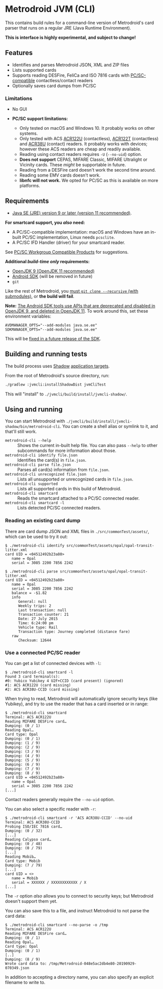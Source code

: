 # Metrodroid JVM (CLI)

This contains build rules for a command-line version of Metrodroid's card parser that runs on a
regular JRE (Java Runtime Environment).

**This is interface is highly experimental, and subject to change!**

## Features

* Identifies and parses Metrodroid JSON, XML and ZIP files
* Lists supported cards
* Supports reading DESFire, FeliCa and ISO 7816 cards with [PC/SC-compatible][pcsc-compat]
  contactless/contact readers
* Optionally saves card dumps from PC/SC

### Limitations

* No GUI
* **PC/SC support limitations:**

  * Only tested on macOS and Windows 10. It probably works on other systems.
  * Only tested with ACS [ACR122U][] (contactless), [ACR122T][] (contactless) and [ACR38U][]
    (contact) readers. It probably works with devices; however these ACS readers are cheap and
    readily available.
  * Reading using contact readers requires `-U` (`--no-uid`) option.
  * **Does not support** CEPAS, MIFARE Classic, MIFARE Ultralight or Vicinity cards. These _might_
    be supportable in future.
  * Reading from a DESFire card doesn't work the second time around.
  * Reading some EMV cards doesn't work.
  * **libnfc will not work.**  We opted for PC/SC as this is available on more platforms.

## Requirements

* [Java SE (JRE) version 9 or later (version 11 recommended)][adoptopenjdk].

**For smartcard support, you _also_ need:**

* A PC/SC-compatible implementation: macOS and Windows have an in-built PC/SC implementation, Linux
  needs `pcsclite`.
* A PC/SC IFD Handler (driver) for your smartcard reader.

See [PC/SC Workgroup Compatible Products][pcsc-compat] for suggestions.

**Additional _build-time only_ requirements:**

* [OpenJDK 9 (OpenJDK 11 recommended)][adoptopenjdk]
* [Android SDK][android-sdk] (will be removed in future)
* `git`

Like the rest of Metrodroid, you [must `git clone --recursive` (with submodules)][main-readme], or
**the build will fail**.

**Note:** [The Android SDK tools use APIs that are deprecated and disabled in OpenJDK 9, and deleted
in OpenJDK 11][android-java-11]. To work around this, set these environment variables:

```
AVDMANAGER_OPTS="--add-modules java.se.ee"
SDKMANAGER_OPTS="--add-modules java.se.ee"
```

This will be [fixed in a future release of the SDK][android-java-11-fix].

## Building and running tests

The build process uses [Shadow][] [application targets][shadow-app].

From the root of Metrodroid's source directory, run:

```sh
./gradlew :jvmcli:installShadowDist jvmCliTest
```

This will "install" to `./jvmcli/build/install/jvmcli-shadow/`.

## Using and running

You can start Metrodroid with `./jvmcli/build/install/jvmcli-shadow/bin/metrodroid-cli`.  You can
create a shell alias or symlink to it, and that'll still work.

<dl>

<dt><code>metrodroid-cli --help</code></dt>
<dd>Shows the current in-built help file. You can also pass <code>--help</code> to other
subcommands for more information about those.</dd>

<dt><code>metrodroid-cli identify file.json</code></dt>
<dd>Identifies the card(s) in <code>file.json</code>.</dd>

<dt><code>metrodroid-cli parse file.json</code></dt>
<dd>Parses all card(s) information from <code>file.json</code>.</dd>

<dt><code>metrodroid-cli unrecognized file.json</code></dt>
<dd>Lists all unsupported or unrecognized cards in <code>file.json</code>.</dd>

<dt><code>metrodroid-cli supported</code></dt>
<dd>Lists all supported cards in this build of Metrodroid.</dd>

<dt><code>metrodroid-cli smartcard</code></dt>
<dd>Reads the smartcard attached to a PC/SC connected reader.</dd>

<dt><code>metrodroid-cli smartcard -l</code></dt>
<dd>Lists detected PC/SC connected readers.</dd>

</dl>

### Reading an existing card dump

There are card dump JSON and XML files in `./src/commonTest/assets/`, which can be used to try it
out:

```
$ ./metrodroid-cli identify src/commonTest/assets/opal/opal-transit-litter.xml
card UID = <04512492b23a80>
   name = Opal
   serial = 3085 2200 7856 2242

$ ./metrodroid-cli parse src/commonTest/assets/opal/opal-transit-litter.xml
card UID = <04512492b23a80>
   name = Opal
   serial = 3085 2200 7856 2242
   balance = -$1.82
   info
      General: null
      Weekly trips: 2
      Last transaction: null
      Transaction counter: 21
      Date: 27 July 2015
      Time: 6:24:00 pm
      Vehicle type: Rail
      Transaction type: Journey completed (distance fare)
   raw
      Checksum: 12644
```

### Use a connected PC/SC reader

You can get a list of connected devices with `-l`:

```
$ ./metrodroid-cli smartcard -l
Found 3 card terminal(s):
#0: Yubico Yubikey 4 U2F+CCID (card present) (ignored)
#1: ACS ACR122U (card missing)
#2: ACS ACR38U-CCID (card missing)
```

When trying to read, Metrodroid will automatically ignore security keys (like Yubikey), and try to
use the reader that has a card inserted or in range:

```
$ ./metrodroid-cli smartcard
Terminal: ACS ACR122U
Reading MIFARE DESFire card…
Dumping: (0 / 1)
Reading Opal…
Card type: Opal
Dumping: (0 / 1)
Dumping: (1 / 9)
Dumping: (2 / 9)
Dumping: (3 / 9)
Dumping: (4 / 9)
Dumping: (5 / 9)
Dumping: (6 / 9)
Dumping: (7 / 9)
Dumping: (8 / 9)
card UID = <04512492b23a80>
   name = Opal
   serial = 3085 2200 7856 2242
[...]
```

Contact readers generally require the `--no-uid` option.

You can also select a specific reader with `-r`:

```
$ ./metrodroid-cli smartcard -r 'ACS ACR38U-CCID' --no-uid
Terminal: ACS ACR38U-CCID
Probing ISO/IEC 7816 card…
Dumping: (0 / 32)
[...]
Reading Calypso card…
Dumping: (0 / 48)
Dumping: (0 / 79)
[...]
Reading Mobib…
Card type: Mobib
Dumping: (7 / 79)
[...]
card UID = <>
   name = Mobib
   serial = XXXXXX / XXXXXXXXXXXX / X
[...]
```

The `-r` option _also_ allows you to connect to security keys; but Metrodroid doesn't support them
yet.

You can also save this to a file, and instruct Metrodroid to not parse the card data:

```
$ ./metrodroid-cli smartcard --no-parse -o /tmp
Terminal: ACS ACR122U
Reading MIFARE DESFire card…
Dumping: (0 / 1)
Reading Opal…
Card type: Opal
Dumping: (0 / 1)
[..]
Dumping: (8 / 9)
Wrote card data to: /tmp/Metrodroid-048e5ac2db4e80-20190929-070349.json
```

In addition to accepting a directory name, you can also specify an explicit filename to write to.

[adoptopenjdk]: https://adoptopenjdk.net/
[android-sdk]: https://developer.android.com/studio
[android-java-11]: https://issuetracker.google.com/issues/67495440
[android-java-11-fix]: https://issuetracker.google.com/issues/67495440#comment16
[main-readme]: ../README.md
[pcsc-compat]: https://www.pcscworkgroup.com/specifications/compatible-products/
[shadow]: https://imperceptiblethoughts.com/shadow/
[shadow-app]: https://imperceptiblethoughts.com/shadow/application-plugin/

[ACR122U]: https://www.acs.com.hk/en/products/3/acr122u-usb-nfc-reader/
[ACR122T]: https://www.acs.com.hk/en/products/109/acr122t-usb-tokens-nfc-reader/
[ACR38U]: https://www.acs.com.hk/en/driver/160/acr38u-n1-pocketmate-smart-card-reader-usb-type-a/
